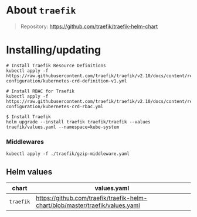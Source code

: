 About `traefik`
===
> Repository: https://github.com/traefik/traefik-helm-chart

Installing/updating
===

```shell
# Install Traefik Resource Definitions
kubectl apply -f https://raw.githubusercontent.com/traefik/traefik/v2.10/docs/content/reference/dynamic-configuration/kubernetes-crd-definition-v1.yml

# Install RBAC for Traefik
kubectl apply -f https://raw.githubusercontent.com/traefik/traefik/v2.10/docs/content/reference/dynamic-configuration/kubernetes-crd-rbac.yml

$ Install Traefik
helm upgrade --install traefik traefik/traefik --values traefik/values.yaml --namespace=kube-system
```

### Middlewares
```shell
kubectl apply -f ./traefik/gzip-middleware.yaml
```

Helm values
---

| chart     | values.yaml                                                                   |
|-----------|-------------------------------------------------------------------------------|
| `traefik` | https://github.com/traefik/traefik-helm-chart/blob/master/traefik/values.yaml |
